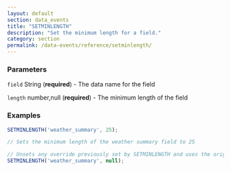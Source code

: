 ```yaml
---
layout: default
section: data_events
title: "SETMINLENGTH"
description: "Set the minimum length for a field."
category: section
permalink: /data-events/reference/setminlength/
---
```


### Parameters

`field` String (__required__) - The data name for the field

`length` number,null (__required__) - The minimum length of the field

### Examples

```js
SETMINLENGTH('weather_summary', 25);

// Sets the minimum length of the weather summary field to 25
```


```js
// Unsets any override previously set by SETMINLENGTH and uses the original setting from the form schema
SETMINLENGTH('weather_summary', null);
```